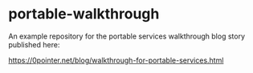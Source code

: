 # portable-walkthrough

An example repository for the portable services walkthrough blog story published here:

https://0pointer.net/blog/walkthrough-for-portable-services.html
